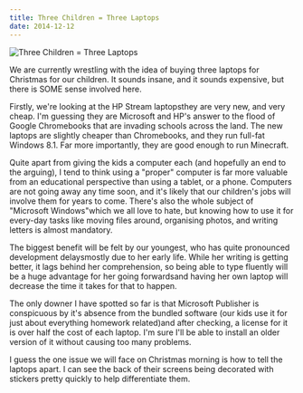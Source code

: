 ```yaml
---
title: Three Children = Three Laptops
date: 2014-12-12
---
```


![Three Children = Three Laptops](https://source.unsplash.com/_nRpqIBM40Q/1600x900)

We are currently wrestling with the idea of buying three laptops for Christmas for our children. It sounds insane, and it sounds expensive, but there is SOME sense involved here.

Firstly, we're looking at the HP Stream laptopsthey are very new, and very cheap. I'm guessing they are Microsoft and HP's answer to the flood of Google Chromebooks that are invading schools across the land. The new laptops are slightly cheaper than Chromebooks, and they run full-fat Windows 8.1. Far more importantly, they are good enough to run Minecraft.

Quite apart from giving the kids a computer each (and hopefully an end to the arguing), I tend to think using a "proper" computer is far more valuable from an educational perspective than using a tablet, or a phone. Computers are not going away any time soon, and it's likely that our children's jobs will involve them for years to come. There's also the whole subject of "Microsoft Windows"which we all love to hate, but knowing how to use it for every-day tasks like moving files around, organising photos, and writing letters is almost mandatory.

The biggest benefit will be felt by our youngest, who has quite pronounced development delaysmostly due to her early life. While her writing is getting better, it lags behind her comprehension, so being able to type fluently will be a huge advantage for her going forwardsand having her own laptop will decrease the time it takes for that to happen.

The only downer I have spotted so far is that Microsoft Publisher is conspicuous by it's absence from the bundled software (our kids use it for just about everything homework related)and after checking, a license for it is over half the cost of each laptop. I'm sure I'll be able to install an older version of it without causing too many problems.

I guess the one issue we will face on Christmas morning is how to tell the laptops apart. I can see the back of their screens being decorated with stickers pretty quickly to help differentiate them.